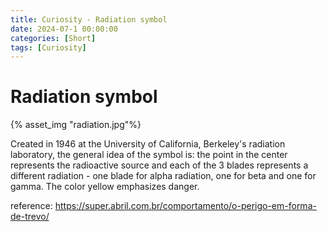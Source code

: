 ```yaml
---
title: Curiosity - Radiation symbol
date: 2024-07-1 00:00:00
categories: [Short]
tags: [Curiosity]
---
```



# Radiation symbol

{% asset_img "radiation.jpg"%}

Created in 1946 at the University of California, Berkeley's radiation laboratory, the general idea of the symbol is: the point in the center represents the radioactive source and each of the 3 blades represents a different radiation - one blade for alpha radiation, one for beta and one for gamma. The color yellow emphasizes danger.

reference: https://super.abril.com.br/comportamento/o-perigo-em-forma-de-trevo/
